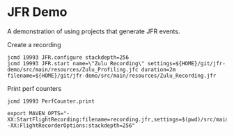 JFR Demo
========

A demonstration of using projects that generate JFR events.

Create a recording

```
jcmd 19993 JFR.configure stackdepth=256
jcmd 19993 JFR.start name=\"Zulu Recording\" settings=${HOME}/git/jfr-demo/src/main/resources/Zulu_Profiling.jfc duration=2m filename=${HOME}/git/jfr-demo/src/main/resources/Zulu_Recording.jfr
```

Print perf counters

```
jcmd 19993 PerfCounter.print
```

```
export MAVEN_OPTS="-XX:StartFlightRecording:filename=recording.jfr,settings=$(pwd)/src/main/resources/Zulu_Profiling.jfc -XX:FlightRecorderOptions:stackdepth=256"
```

